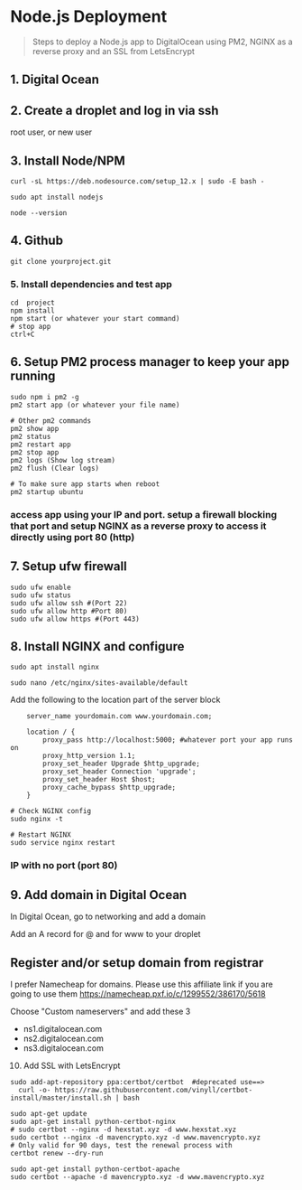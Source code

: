# Node.js Deployment

> Steps to deploy a Node.js app to DigitalOcean using PM2, NGINX as a reverse proxy and an SSL from LetsEncrypt

## 1. Digital Ocean


## 2. Create a droplet and log in via ssh
  root user, or  new user

## 3. Install Node/NPM
```
curl -sL https://deb.nodesource.com/setup_12.x | sudo -E bash -

sudo apt install nodejs

node --version
```

## 4. Github 
```
git clone yourproject.git
```

### 5. Install dependencies and test app
```
cd  project
npm install
npm start (or whatever your start command)
# stop app
ctrl+C
```
## 6. Setup PM2 process manager to keep your app running
```
sudo npm i pm2 -g
pm2 start app (or whatever your file name)

# Other pm2 commands
pm2 show app
pm2 status
pm2 restart app
pm2 stop app
pm2 logs (Show log stream)
pm2 flush (Clear logs)

# To make sure app starts when reboot
pm2 startup ubuntu
```
###  access app using your IP and port.  setup a firewall blocking that port and setup NGINX as a reverse proxy to access it directly using port 80 (http)

## 7. Setup ufw firewall
```
sudo ufw enable
sudo ufw status
sudo ufw allow ssh #(Port 22)
sudo ufw allow http #Port 80)
sudo ufw allow https #(Port 443)
```

## 8. Install NGINX and configure
```
sudo apt install nginx

sudo nano /etc/nginx/sites-available/default
```
Add the following to the location part of the server block
```
    server_name yourdomain.com www.yourdomain.com;

    location / {
        proxy_pass http://localhost:5000; #whatever port your app runs on
        proxy_http_version 1.1;
        proxy_set_header Upgrade $http_upgrade;
        proxy_set_header Connection 'upgrade';
        proxy_set_header Host $host;
        proxy_cache_bypass $http_upgrade;
    }
```
```
# Check NGINX config
sudo nginx -t

# Restart NGINX
sudo service nginx restart
```

###  IP with no port (port 80)  

## 9. Add domain in Digital Ocean
In Digital Ocean, go to networking and add a domain

Add an A record for @ and for www to your droplet


## Register and/or setup domain from registrar
I prefer Namecheap for domains. Please use this affiliate link if you are going to use them
https://namecheap.pxf.io/c/1299552/386170/5618

Choose "Custom nameservers" and add these 3

* ns1.digitalocean.com
* ns2.digitalocean.com
* ns3.digitalocean.com
 
10. Add SSL with LetsEncrypt
```
sudo add-apt-repository ppa:certbot/certbot  #deprecated use==>
  curl -o- https://raw.githubusercontent.com/vinyll/certbot-install/master/install.sh | bash

sudo apt-get update
sudo apt-get install python-certbot-nginx
# sudo certbot --nginx -d hexstat.xyz -d www.hexstat.xyz
sudo certbot --nginx -d mavencrypto.xyz -d www.mavencrypto.xyz
# Only valid for 90 days, test the renewal process with
certbot renew --dry-run

sudo apt-get install python-certbot-apache
sudo certbot --apache -d mavencrypto.xyz -d www.mavencrypto.xyz
```
 

